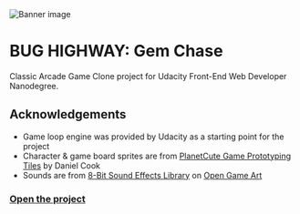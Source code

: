 <img src="https://peippo.github.io/arcade-game/images/banner.png" alt="Banner image">

# BUG HIGHWAY: Gem Chase

Classic Arcade Game Clone project for Udacity Front-End Web Developer Nanodegree.

## Acknowledgements
* Game loop engine was provided by Udacity as a starting point for the project
* Character & game board sprites are from [PlanetCute Game Prototyping Tiles](http://www.lostgarden.com/2007/05/dancs-miraculously-flexible-game.html) by Daniel Cook
* Sounds are from [8-Bit Sound Effects Library](https://opengameart.org/content/8-bit-sound-effects-library) on [Open Game Art](https://opengameart.org/)

### <a href="https://peippo.github.io/arcade-game/">Open the project</a>
